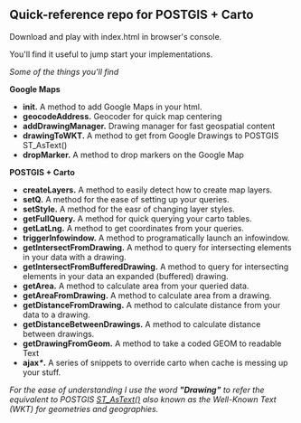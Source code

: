 ## Quick-reference repo for POSTGIS + Carto

Download and play with index.html in browser's console.

You'll find it useful to jump start your implementations.

<em>Some of the things you'll find</em>

<strong>Google Maps</strong>
<ul>
	<li> <strong>init.</strong> A method to add Google Maps in your html.</li>
	<li> <strong>geocodeAddress.</strong> Geocoder for quick map centering</li>
	<li> <strong>addDrawingManager.</strong> Drawing manager for fast geospatial content</li>
	<li> <strong>drawingToWKT.</strong> A method to get from Google Drawings to POSTGIS ST_AsText()</li>
	<li> <strong>dropMarker.</strong> A method to drop markers on the Google Map</li>
</ul>

<strong>POSTGIS + Carto</strong>
<ul>
	<li> <strong>createLayers.</strong> A method to easily detect how to create map layers.</li>
	<li> <strong>setQ.</strong> A method for the ease of setting up your queries.</li>
	<li> <strong>setStyle.</strong> A method for the easr of changing layer styles.</li>
	<li> <strong>getFullQuery.</strong> A method for quick querying your carto tables.</li>
	<li> <strong>getLatLng.</strong> A method to get coordinates from your queries.</li>
	<li> <strong>triggerInfowindow.</strong> A method to programatically launch an infowindow.</li>
	<li> <strong>getIntersectFromDrawing.</strong> A method to query for intersecting elements in your data with a drawing.</li>
	<li> <strong>getIntersectFromBufferedDrawing.</strong> A method to query for intersecting elements in your data an expanded (buffered) drawing.</li>
	<li> <strong>getArea.</strong> A method to calculate area from your queried data.</li>
	<li> <strong>getAreaFromDrawing.</strong> A method to calculate area from a drawing.</li>
	<li> <strong>getDistanceFromDrawing.</strong> A method to calculate distance from your data to a drawing.</li>
	<li> <strong>getDistanceBetweenDrawings.</strong> A method to calculate distance between drawings.</li>
	<li> <strong>getDrawingFromGeom.</strong> A method to take a coded GEOM to readable Text</li>
	<li> <strong>ajax<em>*</em>.</strong> A series of snippets to override carto when cache is messing up your stuff.</li>
</ul>

<em>For the ease of understanding I use the word <strong>"Drawing"</strong> to refer the equivalent to POSTGIS <a href="www.postgis.org/docs/ST_AsText.html" target="_blank">ST_AsText()</a> also known as the Well-Known Text (WKT) for geometries and geographies.</em>
